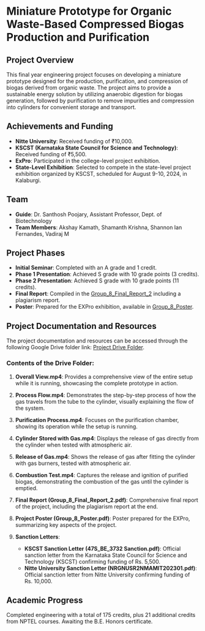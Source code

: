 # Miniature Prototype for Organic Waste-Based Compressed Biogas Production and Purification

## Project Overview

This final year engineering project focuses on developing a miniature prototype designed for the production, purification, and compression of biogas derived from organic waste. The project aims to provide a sustainable energy solution by utilizing anaerobic digestion for biogas generation, followed by purification to remove impurities and compression into cylinders for convenient storage and transport.

## Achievements and Funding

- **Nitte University**: Received funding of ₹10,000.
- **KSCST (Karnataka State Council for Science and Technology)**: Received funding of ₹5,500.
- **ExPro**: Participated in the college-level project exhibition.
- **State-Level Exhibition**: Selected to compete in the state-level project exhibition organized by KSCST, scheduled for August 9-10, 2024, in Kalaburgi.

## Team

- **Guide**: Dr. Santhosh Poojary, Assistant Professor, Dept. of Biotechnology
- **Team Members**: Akshay Kamath, Shamanth Krishna, Shannon Ian Fernandes, Vadiraj M

## Project Phases

- **Initial Seminar**: Completed with an A grade and 1 credit.
- **Phase 1 Presentation**: Achieved S grade with 10 grade points (3 credits).
- **Phase 2 Presentation**: Achieved S grade with 10 grade points (11 credits).
- **Final Report**: Compiled in the [Group_8_Final_Report_2](https://github.com/Shamanthkrishna/Compressed-Biogas-Prototype/blob/main/Group_8_Final_Report_2.pdf) including a plagiarism report.
- **Poster**: Prepared for the EXPro exhibition, available in [Group_8_Poster](https://github.com/Shamanthkrishna/Compressed-Biogas-Prototype/blob/main/Group_8_Poster.pdf).

## Project Documentation and Resources

The project documentation and resources can be accessed through the following Google Drive folder link: [Project Drive Folder](https://drive.google.com/drive/folders/1L0GoGj9u00zrAVynJ8iJR13WyDl9PFIg?usp=drive_link).

### Contents of the Drive Folder:

1. **Overall View.mp4**: Provides a comprehensive view of the entire setup while it is running, showcasing the complete prototype in action.

2. **Process Flow.mp4**: Demonstrates the step-by-step process of how the gas travels from the tube to the cylinder, visually explaining the flow of the system.

3. **Purification Process.mp4**: Focuses on the purification chamber, showing its operation while the setup is running.

4. **Cylinder Stored with Gas.mp4**: Displays the release of gas directly from the cylinder when tested with atmospheric air.

5. **Release of Gas.mp4**: Shows the release of gas after fitting the cylinder with gas burners, tested with atmospheric air.

6. **Combustion Test.mp4**: Captures the release and ignition of purified biogas, demonstrating the combustion of the gas until the cylinder is emptied.

7. **Final Report (Group_8_Final_Report_2.pdf)**: Comprehensive final report of the project, including the plagiarism report at the end.

8. **Project Poster (Group_8_Poster.pdf)**: Poster prepared for the EXPro, summarizing key aspects of the project.

9. **Sanction Letters**:
   - **KSCST Sanction Letter (47S_BE_3732 Sanction.pdf)**: Official sanction letter from the Karnataka State Council for Science and Technology (KSCST) confirming funding of Rs. 5,500.
   - **Nitte University Sanction Letter (NRGNUSR2NMAMIT202301.pdf)**: Official sanction letter from Nitte University confirming funding of Rs. 10,000.

## Academic Progress

Completed engineering with a total of 175 credits, plus 21 additional credits from NPTEL courses. Awaiting the B.E. Honors certificate.
